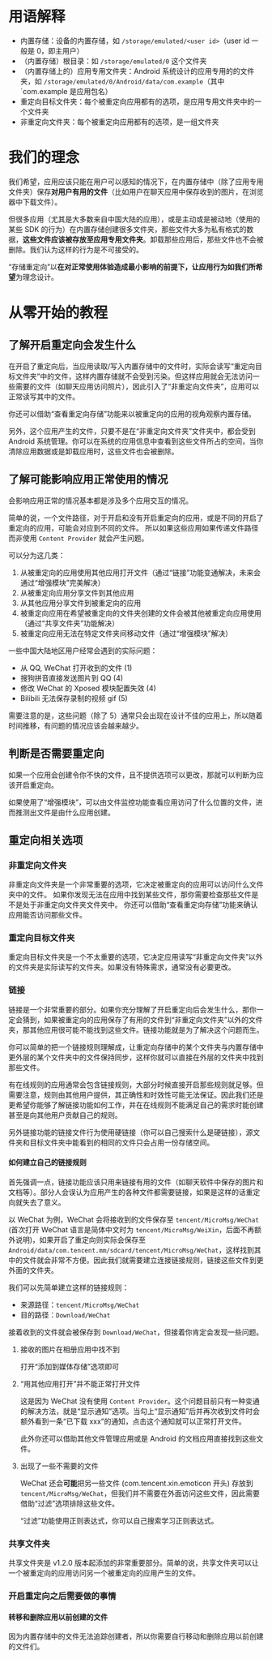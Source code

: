 # 用语解释

* 内置存储：设备的内置存储，如 `/storage/emulated/<user id>`（user id 一般是 0，即主用户）
* （内置存储）根目录：如 `/storage/emulated/0` 这个文件夹
* （内置存储上的）应用专用文件夹：Android 系统设计的应用专用的的文件夹，如 `/storage/emulated/0/Android/data/com.example`（其中 `com.example 是应用包名）
* 重定向目标文件夹：每个被重定向应用都有的选项，是应用专用文件夹中的一个文件夹
* 非重定向文件夹：每个被重定向应用都有的选项，是一组文件夹

# 我们的理念

我们希望，应用应该只能在用户可以感知的情况下，在内置存储中（除了应用专用文件夹）保存**对用户有用的文件**（比如用户在聊天应用中保存收到的图片，在浏览器中下载文件）。

但很多应用（尤其是大多数来自中国大陆的应用），或是主动或是被动地（使用的某些 SDK 的行为）在内置存储创建很多文件夹，那些文件大多为私有格式的数据，**这些文件应该被存放至应用专用文件夹**。卸载那些应用后，那些文件也不会被删除。我们认为这样的行为是不可接受的。

“存储重定向”以**在对正常使用体验造成最小影响的前提下，让应用行为如我们所希望**为理念设计。

# 从零开始的教程

## 了解开启重定向会发生什么

在开启了重定向后，当应用读取/写入内置存储中的文件时，实际会读写“重定向目标文件夹”中的文件，这样内置存储就不会受到污染。但这样应用就会无法访问一些需要的文件（如聊天应用访问照片），因此引入了“非重定向文件夹”，应用可以正常读写其中的文件。

你还可以借助“查看重定向存储”功能来以被重定向的应用的视角观察内置存储。

另外，这个应用产生的文件，只要不是在“非重定向文件夹”文件夹中，都会受到 Android 系统管理。你可以在系统的应用信息中查看到这些文件所占的空间，当你清除应用数据或是卸载应用时，这些文件也会被删除。

## 了解可能影响应用正常使用的情况

会影响应用正常的情况基本都是涉及多个应用交互的情况。

简单的说，一个文件路径，对于开启和没有开启重定向的应用，或是不同的开启了重定向的应用，可能会对应到不同的文件。
所以如果这些应用如果传递文件路径而非使用 `Content Provider` 就会产生问题。

可以分为这几类：

1. 从被重定向的应用使用其他应用打开文件（通过“链接”功能变通解决，未来会通过“增强模块”完美解决）
2. 从被重定向应用分享文件到其他应用
3. 从其他应用分享文件到被重定向的应用
4. 被重定向应用在希望被重定向的文件夹创建的文件会被其他被重定向应用使用（通过“共享文件夹”功能解决）
5. 被重定向应用无法在特定文件夹间移动文件（通过“增强模块”解决）

一些中国大陆地区用户经常会遇到的实际问题：

* 从 QQ, WeChat 打开收到的文件 (1)
* 搜狗拼音直接发送图片到 QQ (4)
* 修改 WeChat 的 Xposed 模块配置失效 (4)
* Bilibili 无法保存录制的视频 gif (5)

需要注意的是，这些问题（除了 5）通常只会出现在设计不佳的应用上，所以随着时间推移，有问题的情况应该会越来越少。

## 判断是否需要重定向

如果一个应用会创建令你不快的文件，且不提供选项可以更改，那就可以判断为应该开启重定向。

如果使用了“增强模块”，可以由文件监控功能查看应用访问了什么位置的文件，进而推测出文件是由什么应用创建。

## 重定向相关选项

### 非重定向文件夹

非重定向文件夹是一个非常重要的选项，它决定被重定向的应用可以访问什么文件夹中的文件。
如果你发现无法在应用中找到某些文件，那你需要检查那些文件是不是处于非重定向文件夹文件夹中。
你还可以借助“查看重定向存储”功能来确认应用能否访问那些文件。

### 重定向目标文件夹

重定向目标文件夹是一个不太重要的选项，它决定应用读写“非重定向文件夹”以外的文件夹是实际读写的文件夹。如果没有特殊需求，通常没有必要更改。

### 链接

链接是一个非常重要的部分。如果你充分理解了开启重定向后会发生什么，那你一定会猜到，如果被重定向的应用保存了有用的文件到“非重定向文件夹”以外的文件夹，那其他应用很可能不能找到这些文件。链接功能就是为了解决这个问题而生。

你可以简单的把一个链接规则理解成，让重定向存储中的某个文件夹与内置存储中更外层的某个文件夹中的文件保持同步，这样你就可以直接在外层的文件夹中找到那些文件。

有在线规则的应用通常会包含链接规则，大部分时候直接开启那些规则就足够。但需要注意，规则由其他用户提供，其正确性和时效性可能无法保证。因此我们还是更希望你能够了解链接功能如何工作，并在在线规则不能满足自己的需求时能创建甚至是向其他用户贡献自己的规则。

另外链接功能的链接文件行为使用硬链接（你可以自己搜索什么是硬链接），源文件夹和目标文件夹中能看到的相同的文件只会占用一份存储空间。

#### 如何建立自己的链接规则

首先强调一点，链接功能应该只用来链接有用的文件（如聊天软件中保存的图片和文档等）。部分人会误认为应用产生的各种文件都需要链接，如果是这样的话重定向就失去了意义。

以 WeChat 为例，WeChat 会将接收到的文件保存至 `tencent/MicroMsg/WeChat` (首次打开 WeChat 语言是简体中文时为 `tencent/MicroMsg/WeiXin`，后面不再额外说明)，如果开启了重定向则实际会保存至 `Android/data/com.tencent.mm/sdcard/tencent/MicroMsg/WeChat`，这样找到其中的文件就会非常不方便。因此我们就需要建立连接链接规则，链接这些文件到更外面的文件夹。

我们可以先简单建立这样的链接规则：

* 来源路径：`tencent/MicroMsg/WeChat`
* 目的路径：`Download/WeChat`

接着收到的文件就会被保存到 `Download/WeChat`，但接着你肯定会发现一些问题。

1. 接收的图片在相册应用中找不到

   打开“添加到媒体存储”选项即可

2. “用其他应用打开”并不能正常打开文件
  
   这是因为 WeChat 没有使用 `Content Provider`。这个问题目前只有一种变通的解决方法，就是“显示通知”选项。当勾上“显示通知”后并再次收到文件时会额外看到一条“已下载 xxx”的通知，点击这个通知就可以正常打开文件。
   
   此外你还可以借助其他文件管理应用或是 Android 的文档应用直接找到这些文件。

3. 出现了一些不需要的文件

   WeChat 还会**可能**把另一些文件 (com.tencent.xin.emoticon 开头) 存放到 `tencent/MicroMsg/WeChat`，但我们并不需要在外面访问这些文件，因此需要借助“过滤”选项排除这些文件。

   “过滤”功能使用正则表达式，你可以自己搜索学习正则表达式。

### 共享文件夹

共享文件夹是 v1.2.0 版本起添加的非常重要部分。简单的说，共享文件夹可以让一个被重定向的应用访问另一个被重定向的应用产生的文件。

### 开启重定向之后需要做的事情

#### 转移和删除应用以前创建的文件

因为内置存储中的文件无法追踪创建者，所以你需要自行移动和删除应用以前创建的文件们。
